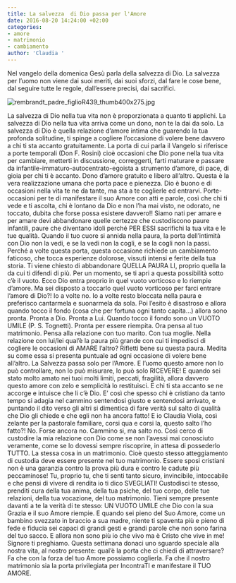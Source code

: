 ```yaml
---
title: La salvezza  di Dio passa per l'Amore
date: 2016-08-20 14:24:00 +02:00
categories:
- amore
- matrimonio
- cambiamento
author: 'Claudia '
---
```


Nel vangelo della domenica Gesù parla della salvezza di Dio. La salvezza per l’uomo non viene dai suoi meriti, dai suoi sforzi, dal fare le cose bene, dal seguire tutte le regole, dall’essere precisi, dai sacrifici.

![rembrandt_padre_figlioR439_thumb400x275.jpg](/uploads/rembrandt_padre_figlioR439_thumb400x275.jpg)

La salvezza di Dio nella tua vita non è proporzionata a quanto ti applichi. La salvezza di Dio nella tua vita arriva come un dono, non te la dai da solo. La salvezza di Dio è quella relazione d’amore intima che guarendo la tua profonda solitudine, ti spinge a cogliere l’occasione di volere bene davvero a chi ti sta accanto gratuitamente. La porta di cui parla il Vangelo si riferisce a porte temporali (Don F. Rosini) cioè occasioni che Dio pone nella tua vita per cambiare, metterti in discussione, correggerti, farti maturare e passare da infantile-immaturo-autocentrato-egoista a strumento d’amore, di pace, di gioia per chi ti è accanto. Dono d’amore gratuito e libero all’altro. Questa è la vera realizzazione umana che porta pace e pienezza. Dio è buono e di occasioni nella vita te ne da tante, ma sta a te coglierle ed entrarvi. Porte-occasioni per te di manifestare il suo Amore con atti e parole, così che chi ti vede e ti ascolta, chi è lontano da Dio e non l’ha mai visto, ne odorato, ne toccato, dubita che forse possa esistere davvero!! Siamo nati per amare e per amare devi abbandonare quelle certezze che custodiscono paure infantili, paure che diventano idoli perché PER ESSI sacrifichi la tua vita e le tue qualità. Quando il tuo cuore si annida nella paura, la porta dell’intimità con Dio non la vedi, e se la vedi non la cogli, e se la cogli non la passi. Perché a volte questa porta, questa occasione richiede un cambiamento faticoso, che tocca esperienze dolorose, vissuti intensi e ferite della tua storia. Ti viene chiesto di abbandonare QUELLA PAURA LI, proprio quella la da cui ti difendi di più. Per un momento, se ti apri a questa possibilità sotto c’è il vuoto. Ecco Dio entra proprio in quel vuoto vorticoso e lo riempie d’amore. Ma sei disposto a toccarlo quel vuoto vorticoso per farci entrare l’amore di Dio?! Io a volte no. Io a volte resto bloccata nella paura e preferisco cantarmela e suonarmela da sola. Poi l’esito è disastroso e allora quando tocco il fondo (cosa che per fortuna ogni tanto capita…) allora sono pronta. Pronta a Dio. Pronta a Lui. Quando tocco il fondo sono un VUOTO UMILE (P. S. Tognetti). Pronta per essere riempita.
Ora pensa al tuo matrimonio. Pensa alla relazione con tuo marito. Con tua moglie. Nella relazione con lui/lei qual’è la paura più grande con cui ti impedisci di cogliere le occasioni di AMARE l’altro? Rifletti bene su questa paura. Medita su come essa si presenta puntuale ad ogni occasione di volere bene all’altro. La Salvezza passa solo per l’Amore. E l’uomo questo amore non lo può controllare, non lo può misurare, lo può solo RICEVERE! E quando sei stato molto amato nei tuoi molti limiti, peccati, fragilità, allora davvero questo amore con zelo e semplicità lo restituisci. E chi ti sta accanto se ne accorge e intuisce che li c’è Dio. E’ così che spesso chi è cristiano da tanto tempo si adagia nel cammino sentendosi giusto e sentendosi arrivato, e puntando il dito verso gli altri si dimentica di fare verità sul salto di qualità che Dio gli chiede e che egli non ha ancora fatto! E io Claudia Viola, così zelante per la pastorale familiare, corsi qua e corsi la, questo salto l’ho fatto?! No. Forse ancora no. Cammino si, ma salto no. Così cerco di custodire la mia relazione con Dio come se non l’avessi mai conosciuto veramente, come se lo dovessi sempre riscoprire, in attesa di possederlo TUTTO.
La stessa cosa in un matrimonio. Cioè questo stesso atteggiamento di custodia deve essere presente nel tuo matrimonio. Essere sposi cristiani non è una garanzia contro la prova più dura e contro le cadute più peccaminose! Tu, proprio tu, che ti senti tanto sicuro, invincibile, intoccabile e che pensi di vivere di rendita io ti dico SVEGLIATI! Custodisci te stesso, prenditi cura della tua anima, della tua psiche, del tuo corpo, delle tue relazioni, della tua vocazione, del tuo matrimonio. Tieni sempre presente davanti a te la verità di te stesso: UN VUOTO UMILE che Dio con la sua Grazia e il suo Amore riempie. E quando sei pieno del Suo Amore, come un bambino svezzato in braccio a sua madre, niente ti spaventa più e pieno di fede e fiducia sei capaci di grandi gesti e grandi parole che non sono farina del tuo sacco. E allora non sono più io che vivo ma è Cristo che vive in me!
Signore ti preghiamo. Questa settimana donaci uno sguardo speciale alla nostra vita, al nostro presente: qual’è la porta che ci chiedi di attraversare? Fa che con la forza del tuo Amore possiamo coglierla. Fa che il nostro matrimonio sia la porta privilegiata per IncontraTI e manifestare il TUO AMORE.